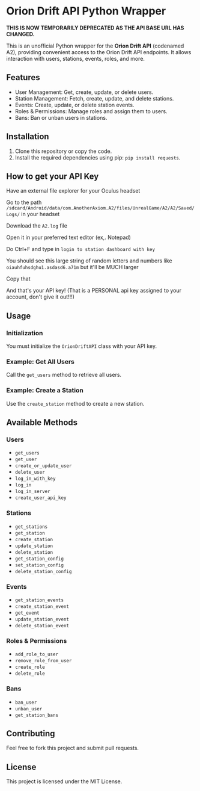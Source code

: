 # Orion Drift API Python Wrapper

**THIS IS NOW TEMPORARILY DEPRECATED AS THE API BASE URL HAS CHANGED.**

This is an unofficial Python wrapper for the **Orion Drift API** (codenamed A2), providing convenient access to the Orion Drift API endpoints. It allows interaction with users, stations, events, roles, and more.

## Features

- User Management: Get, create, update, or delete users.
- Station Management: Fetch, create, update, and delete stations.
- Events: Create, update, or delete station events.
- Roles & Permissions: Manage roles and assign them to users.
- Bans: Ban or unban users in stations.

## Installation

1. Clone this repository or copy the code.
2. Install the required dependencies using pip: `pip install requests`.

## How to get your API Key

Have an external file explorer for your Oculus headset

Go to the path `/sdcard/Android/data/com.AnotherAxiom.A2/files/UnrealGame/A2/A2/Saved/Logs/` in your headset

Download the `A2.log` file

Open it in your preferred text editor (ex,. Notepad)

Do Ctrl+F and type in `login to station dashboard with key`

You should see this large string of random letters and numbers like `oiauhfuhsdghu1.asdasd6.a71m` but it'll be MUCH larger

Copy that

And that's your API key! (That is a PERSONAL api key assigned to your account, don't give it out!!!)

## Usage

### Initialization

You must initialize the `OrionDriftAPI` class with your API key.

### Example: Get All Users

Call the `get_users` method to retrieve all users.

### Example: Create a Station

Use the `create_station` method to create a new station.

## Available Methods

### Users

- `get_users`
- `get_user`
- `create_or_update_user`
- `delete_user`
- `log_in_with_key`
- `log_in`
- `log_in_server`
- `create_user_api_key`

### Stations

- `get_stations`
- `get_station`
- `create_station`
- `update_station`
- `delete_station`
- `get_station_config`
- `set_station_config`
- `delete_station_config`

### Events

- `get_station_events`
- `create_station_event`
- `get_event`
- `update_station_event`
- `delete_station_event`

### Roles & Permissions

- `add_role_to_user`
- `remove_role_from_user`
- `create_role`
- `delete_role`

### Bans

- `ban_user`
- `unban_user`
- `get_station_bans`

## Contributing

Feel free to fork this project and submit pull requests.

## License

This project is licensed under the MIT License.
